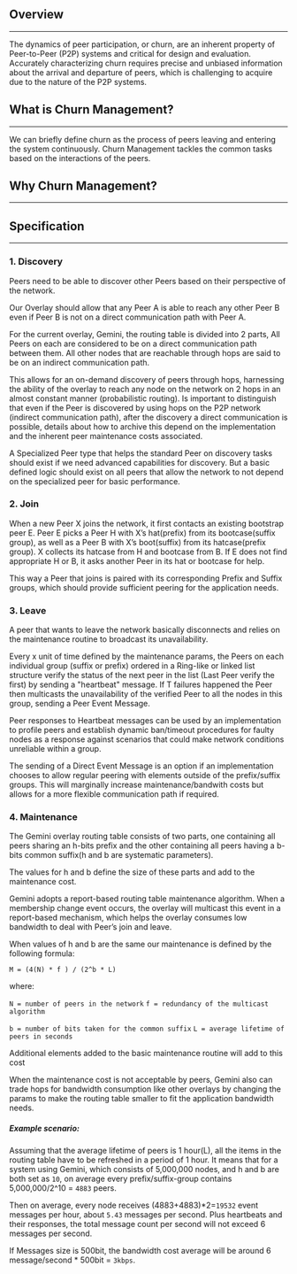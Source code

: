 ## Overview
----

The dynamics of peer participation, or churn, are an inherent property of Peer-to-Peer (P2P) systems and critical for design and evaluation. Accurately characterizing churn requires precise and unbiased information about the arrival and departure of peers, which is challenging to acquire due to the nature of the P2P systems.

## What is Churn Management?
----

We can briefly define churn as the process of peers leaving and entering the system continuously. Churn Management tackles the common tasks based on the interactions of the peers.

## Why Churn Management?
----

## Specification
----

### 1. Discovery

Peers need to be able to discover other Peers based on their perspective of the network.

Our Overlay should allow that any Peer A is able to reach any other Peer B even if Peer B is not on a direct communication path with Peer A.

For the current overlay, Gemini, the routing table is divided into 2 parts, All Peers on each are considered to be on a direct communication path between them. All other nodes that are reachable through hops are said to be on an indirect communication path.

This allows for an on-demand discovery of peers through hops, harnessing the ability of the overlay to reach any node on the network on 2 hops in an almost constant manner (probabilistic routing). Is important to distinguish that even if the Peer is discovered by using hops on the P2P network (indirect communication path), after the discovery a direct communication is possible, details about how to archive this depend on the implementation and the inherent peer maintenance costs associated.

A Specialized Peer type that helps the standard Peer on discovery tasks should exist if we need advanced capabilities for discovery. But a basic defined logic should exist on all peers that allow the network to not depend on the specialized peer for basic performance.

### 2. Join

When a new Peer X joins the network, it first contacts an existing bootstrap peer E. Peer E picks a Peer H with X’s hat(prefix) from its bootcase(suffix group), as well as a Peer B with X’s boot(suffix) from its hatcase(prefix group). X collects its hatcase from H and bootcase from B. If E does not find appropriate H or B, it asks another Peer in its hat or bootcase for help.

This way a Peer that joins is paired with its corresponding Prefix and Suffix groups, which should provide sufficient peering for the application needs.

### 3. Leave

A peer that wants to leave the network basically disconnects and relies on the maintenance routine to broadcast its unavailability.

Every x unit of time defined by the maintenance params, the Peers on each individual group (suffix or prefix) ordered in a Ring-like or linked list structure verify the status of the next peer in the list (Last Peer verify the first) by sending a "heartbeat" message. If T failures happened the Peer then multicasts the unavailability of the verified Peer to all the nodes in this group, sending a Peer Event Message.

Peer responses to Heartbeat messages can be used by an implementation to profile peers and establish dynamic ban/timeout procedures for faulty nodes as a response against scenarios that could make network conditions unreliable within a group. 

The sending of a Direct Event Message is an option if an implementation chooses to allow regular peering with elements outside of the prefix/suffix groups. This will marginally increase maintenance/bandwith costs but allows for a more flexible communication path if required.

### 4. Maintenance

The Gemini overlay routing table consists of two parts, one containing all peers sharing an h-bits prefix and the other containing all peers having a b-bits common suffix(h and b are systematic parameters).

The values for h and b define the size of these parts and add to the maintenance cost. 

Gemini adopts a report-based routing table maintenance algorithm. When a membership change event occurs, the overlay will multicast this event in a report-based mechanism, which helps the overlay consumes low bandwidth to deal with Peer’s join and leave.

When values of h and b are the same our maintenance is defined by the following formula:

`M = (4(N) * f ) / (2^b * L)`

where:

`N = number of peers in the network`
`f = redundancy of the multicast algorithm`

`b = number of bits taken for the common suffix`
`L = average lifetime of peers in seconds`

Additional elements added to the basic maintenance routine will add to this cost

When the maintenance cost is not acceptable by peers, Gemini also can trade hops for bandwidth consumption like other overlays by changing the params to make the routing table smaller to fit the application bandwidth needs.

##### Example scenario:

Assuming that the average lifetime of peers is 1 hour(L), all the items in the routing table have to be refreshed in a period of 1 hour.
It means that for a system using Gemini, which consists of 5,000,000 nodes, and h and b are both set as `10`, on average every prefix/suffix-group contains 5,000,000/2^10 = `4883` peers. 

Then on average, every node receives (4883+4883)*2=`19532` event messages per hour, about `5.43` messages per second. Plus heartbeats and their responses, the total message count per second will not exceed 6 messages per second. 

If Messages size is 500bit, the bandwidth cost average will be around 6 message/second * 500bit = `3kbps`.

